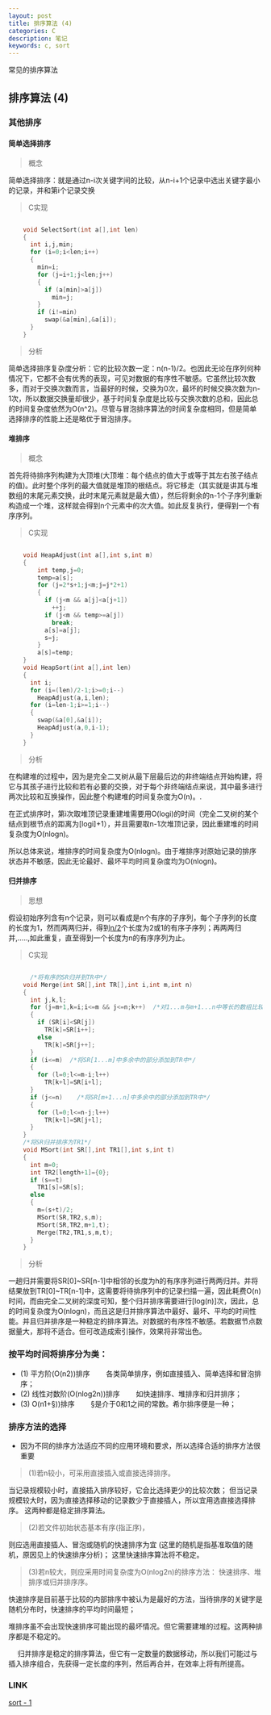 ```yaml
---
layout: post
title: 排序算法 (4)
categories: C
description: 笔记
keywords: c, sort
---
```


常见的排序算法 

##  排序算法 (4)

### 其他排序

#### 简单选择排序

> 概念
 
 简单选择排序：就是通过n-i次关键字间的比较，从n-i+1个记录中选出关键字最小的记录，并和第i个记录交换

> C实现

```c

    void SelectSort(int a[],int len)
    {
      int i,j,min;
      for (i=0;i<len;i++)
      {
        min=i;
        for (j=i+1;j<len;j++)
        {
          if (a[min]>a[j])
            min=j;
        }
        if (i!=min)
          swap(&a[min],&a[i]);
      }
    }
```

> 分析
 
  简单选择排序复杂度分析：它的比较次数一定：n(n-1)/2。也因此无论在序列何种情况下，它都不会有优秀的表现，可见对数据的有序性不敏感。它虽然比较次数多，而对于交换次数而言，当最好的时候，交换为0次，最坏的时候交换次数为n-1次，所以数据交换量却很少，基于时间复杂度是比较与交换次数的总和，因此总的时间复杂度依然为O(n^2)。尽管与冒泡排序算法的时间复杂度相同，但是简单选择排序的性能上还是略优于冒泡排序。

#### 堆排序

> 概念
  
  首先将待排序列构建为大顶堆(大顶堆：每个结点的值大于或等于其左右孩子结点的值)。此时整个序列的最大值就是堆顶的根结点。将它移走（其实就是讲其与堆数组的末尾元素交换，此时末尾元素就是最大值），然后将剩余的n-1个子序列重新构造成一个堆，这样就会得到n个元素中的次大值。如此反复执行，便得到一个有序序列。

> C实现
  
```c

    void HeapAdjust(int a[],int s,int m)
    {
        int temp,j=0;
        temp=a[s];
        for (j=2*s+1;j<m;j=j*2+1)   
        {
          if (j<m && a[j]<a[j+1])
            ++j;
          if (j<m && temp>=a[j])
            break;
          a[s]=a[j];
          s=j;
        }
        a[s]=temp;
    }
    void HeapSort(int a[],int len)
    {
      int i;
      for (i=(len)/2-1;i>=0;i--)
        HeapAdjust(a,i,len);
      for (i=len-1;i>=1;i--)
      {
        swap(&a[0],&a[i]);
        HeapAdjust(a,0,i-1);
      }
    }
```

>分析

  在构建堆的过程中，因为是完全二叉树从最下层最后边的非终端结点开始构建，将它与其孩子进行比较和若有必要的交换，对于每个非终端结点来说，其中最多进行两次比较和互换操作，因此整个构建堆的时间复杂度为O(n)。.

  在正式排序时，第i次取堆顶记录重建堆需要用O(logi)的时间（完全二叉树的某个结点到根节点的距离为[logi]+1），并且需要取n-1次堆顶记录，因此重建堆的时间复杂度为O(nlogn)。

  所以总体来说，堆排序的时间复杂度为O(nlogn)。由于堆排序对原始记录的排序状态并不敏感，因此无论最好、最坏平均时间复杂度均为O(nlogn)。


#### 归并排序

> 思想
  
  假设初始序列含有n个记录，则可以看成是n个有序的子序列，每个子序列的长度的长度为1，然而两两归并，得到[n/2]([x]表示不小于x的最小整数)个长度为2或1的有序子序列；再两两归并,.....,如此重复，直至得到一个长度为n的有序序列为止。

> C实现

```c

      /*将有序的SR归并到TR中*/
    void Merge(int SR[],int TR[],int i,int m,int n)
    {
      int j,k,l;
      for (j=m+1,k=i;i<=m && j<=n;k++)  /*对1...m与m+1...n中等长的数组比较大小，并且保存较小元素*/
      {
        if (SR[i]<SR[j])
          TR[k]=SR[i++];
        else 
          TR[k]=SR[j++];
      }
      if (i<=m)  /*将SR[1...m]中多余中的部分添加到TR中*/
      {
        for (l=0;l<=m-i;l++)
          TR[k+l]=SR[i+l];
      }
      if (j<=n)    /*将SR[m+1...n]中多余中的部分添加到TR中*/
      {
        for (l=0;l<=n-j;l++)
          TR[k+l]=SR[j+l];
      }
    }
    /*将SR归并排序为TR1*/
    void MSort(int SR[],int TR1[],int s,int t)
    {
      int m=0;
      int TR2[length+1]={0};
      if (s==t)
        TR1[s]=SR[s];
      else
      {
        m=(s+t)/2;
        MSort(SR,TR2,s,m);
        MSort(SR,TR2,m+1,t);
        Merge(TR2,TR1,s,m,t);
      }
    }
```

> 分析

  一趟归并需要将SR[0]~SR[n-1]中相邻的长度为h的有序序列进行两两归并。并将结果放到TR[0]~TR[n-1]中，这需要将待排序列中的记录扫描一遍，因此耗费O(n)时间，而由完全二叉树的深度可知，整个归并排序需要进行[log(n)]次，因此，总的时间复杂度为O(nlogn)，而且这是归并排序算法中最好、最坏、平均的时间性能。并且归并排序是一种稳定的排序算法。对数据的有序性不敏感。若数据节点数据量大，那将不适合。但可改造成索引操作，效果将非常出色。


### 按平均时间将排序分为类： 

*  (1) 平方阶(O(n2))排序
  　　各类简单排序，例如直接插入、简单选择和冒泡排序； 
*  (2) 线性对数阶(O(nlog2n))排序
  　　如快速排序、堆排序和归并排序； 
*  (3) O(n1+§))排序
  　　§是介于0和1之间的常数。希尔排序便是一种；

### 排序方法的选择

*  因为不同的排序方法适应不同的应用环境和要求，所以选择合适的排序方法很重要

> (1)若n较小，可采用直接插入或直接选择排序。

   当记录规模较小时，直接插入排序较好，它会比选择更少的比较次数；
   但当记录规模较大时，因为直接选择移动的记录数少于直接插人，所以宜用选直接选择排序。
   这两种都是稳定排序算法。
> (2)若文件初始状态基本有序(指正序)，
  
   则应选用直接插人、冒泡或随机的快速排序为宜
   (这里的随机是指基准取值的随机，原因见上的快速排序分析)；
   这里快速排序算法将不稳定。

> (3)若n较大，则应采用时间复杂度为O(nlog2n)的排序方法：
   快速排序、堆排序或归并排序序。

   快速排序是目前基于比较的内部排序中被认为是最好的方法，当待排序的关键字是随机分布时，快速排序的平均时间最短；

   堆排序虽不会出现快速排序可能出现的最坏情况。但它需要建堆的过程。这两种排序都是不稳定的。

　 归并排序是稳定的排序算法，但它有一定数量的数据移动，所以我们可能过与插入排序组合，先获得一定长度的序列，然后再合并，在效率上将有所提高。

### LINK
  [ sort - 1 ](https://tsbxmw.github.io/2016/12/07/C-sortnum/)